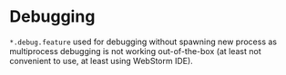 # Debugging

`*.debug.feature` used for debugging without spawning new process as multiprocess debugging is not
working out-of-the-box (at least not convenient to use, at least using WebStorm IDE).

